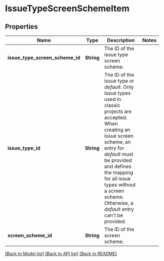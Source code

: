 # IssueTypeScreenSchemeItem

## Properties

Name | Type | Description | Notes
------------ | ------------- | ------------- | -------------
**issue_type_screen_scheme_id** | **String** | The ID of the issue type screen scheme. | 
**issue_type_id** | **String** | The ID of the issue type or *default*. Only issue types used in classic projects are accepted. When creating an issue screen scheme, an entry for *default* must be provided and defines the mapping for all issue types without a screen scheme. Otherwise, a *default* entry can't be provided. | 
**screen_scheme_id** | **String** | The ID of the screen scheme. | 

[[Back to Model list]](../README.md#documentation-for-models) [[Back to API list]](../README.md#documentation-for-api-endpoints) [[Back to README]](../README.md)


